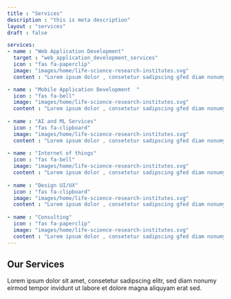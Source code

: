 ```yaml
---
title : "Services"
description : "this is meta description"
layout : "services"
draft : false

services:
- name : "Web Application Development"
  target : "web_application_development_services"
  icon : "fas fa-paperclip"
  image: "images/home/life-science-research-institutes.svg"
  content : "Lorem ipsum dolor , consetetur sadipscing gfed diam nonumy eirmod tempor invidunt ut labore et dolore magna aliquyam erat."

- name : "Mobile Application Development  "
  icon : "fas fa-bell"
  image: "images/home/life-science-research-institutes.svg"
  content : "Lorem ipsum dolor , consetetur sadipscing gfed diam nonumy eirmod tempor invidunt ut labore et dolore magna aliquyam erat."
  
- name : "AI and ML Services"
  icon : "fas fa-clipboard"
  image: "images/home/life-science-research-institutes.svg"
  content : "Lorem ipsum dolor , consetetur sadipscing gfed diam nonumy eirmod tempor invidunt ut labore et dolore magna aliquyam erat."
  
- name : "Internet of things"
  icon : "fas fa-bell"
  image: "images/home/life-science-research-institutes.svg"
  content : "Lorem ipsum dolor , consetetur sadipscing gfed diam nonumy eirmod tempor invidunt ut labore et dolore magna aliquyam erat."
  
- name : "Design UI/UX"
  icon : "fas fa-clipboard"
  image: "images/home/life-science-research-institutes.svg"
  content : "Lorem ipsum dolor , consetetur sadipscing gfed diam nonumy eirmod tempor invidunt ut labore et dolore magna aliquyam erat."
  
- name : "Consulting"
  icon : "fas fa-paperclip"
  image: "images/home/life-science-research-institutes.svg"
  content : "Lorem ipsum dolor , consetetur sadipscing gfed diam nonumy eirmod tempor invidunt ut labore et dolore magna aliquyam erat."
---
```


## Our **Services**
Lorem ipsum dolor sit amet, consetetur sadipscing elitr, sed diam nonumy eirmod tempor invidunt ut labore et dolore magna aliquyam erat sed.